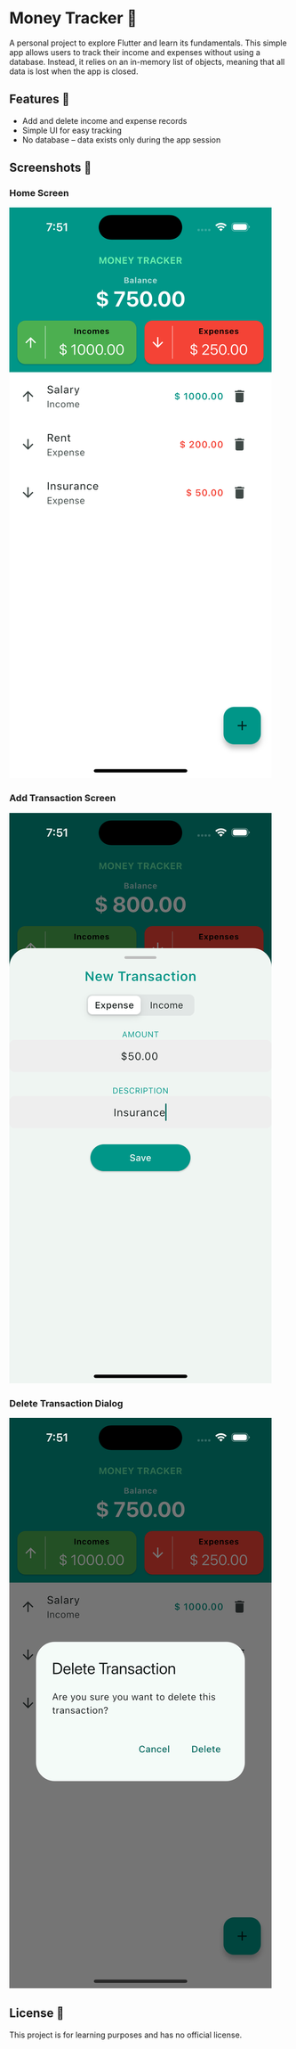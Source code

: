 # Money Tracker 🤑  

A personal project to explore Flutter and learn its fundamentals. This simple app allows users to track their income and expenses without using a database. Instead, it relies on an in-memory list of objects, meaning that all data is lost when the app is closed.  

## Features 🚀  

- Add and delete income and expense records  
- Simple UI for easy tracking  
- No database – data exists only during the app session  

## Screenshots 📸  

### Home Screen  
![Home Screen](screenshots/transaction_list.png)  

### Add Transaction Screen  
![Add Transaction Screen](screenshots/add_transaction.png)

### Delete Transaction Dialog
![Delete Transaction Dialog](screenshots/confirm_dialog_delete.png)

## License 📜

This project is for learning purposes and has no official license.